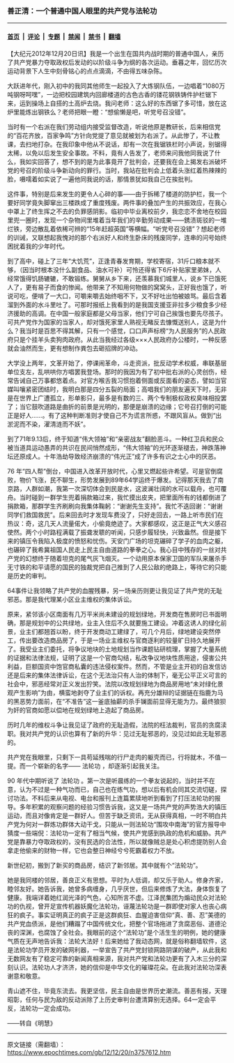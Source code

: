 ### 善正清：一个普通中国人眼里的共产党与法轮功

---

#### [首页](../../../..?n3757612) &nbsp;|&nbsp; [评论](../../../../../epoch-comment?n3757612) &nbsp;|&nbsp; [专题](../../../../../epoch-special?n3757612) &nbsp;|&nbsp; [禁闻](../../../../../epoch-news?n3757612) &nbsp;|&nbsp; [禁书](../../../../../books?n3757612) &nbsp;|&nbsp; [翻墙](https://github.com/gfw-breaker/nogfw/blob/master/README.md?n3757612)


<div class="post_content" id="artbody" itemprop="articleBody">
 <!-- article content begin -->
 <p>
  【大纪元2012年12月20日讯】我是一个出生在国共内战时期的普通中国人，亲历了共产党暴力夺取政权后发动的以阶级斗争为纲的各次运动。垂暮之年，回忆历次运动背景下人生中刻骨铭心的点点滴滴，不由得五味杂陈。
 </p>
 <p>
  大跃进年代，刚入初中的我同其他师生一起投入了大炼钢队伍，一边唱着“1080万吨钢呀呵嘿”，一边把校园建筑内回廊楼道的古色古香的镂花钢铁铸件护栏锯下来，运到操场上自搭的土高炉去烧。我问老师：这么好的东西锯了多可惜，放在这炉里能炼出钢铁么？老师把眼一瞪：“想偷懒是吧，听党号召没错”。
 </p>
 <p>
  当时有一个右派在我们劳动组内接受监督改造，听说他原是教研长，后来相信党的“百花齐放，百家争鸣”方针向党提了意见就被划为右派了。从此惨了，不让教课，去扫地打杂。在我印象中他从不说话，却有一次在我锯铁栏时小声说，别锯得太稀，以免以后发生安全事故。不料，竟有人告发了，老师来问我他同我说了什么，我如实回答了，想不到的是为此事竟开了批判会，还要我在会上揭发右派破坏党的号召的阶级斗争新动向的罪行。当时，我站在批判会上低着头涨红着热辣辣的脸，嗫嚅着如实说了一遍他同我说的话，那情景犹如我自己在挨批判。
 </p>
 <p>
  这件事，特别是后来发生的更令人心碎的事——由于拆稀了楼道的防护栏，我一个要好同学竟失脚窜出三楼跌成了重度残废。两件事的叠加产生的共振效应，在我心中罩上了终生挥之不去的负罪感阴影。临初中毕业离校前夕，我恋恋不舍地在校园里兜一圈时，发现一个杂物间里堆着当年我们的辛勤劳动成果——銹渍斑驳的一堆烂铁，旁边散乱着依稀可辨的“15年赶超英国”等横幅。“听党号召没错”？想起老师的训诫，又联想起我愧对的那个右派好人和终生卧床的残废同学，连串的问号始终困扰着我的少年时代。
 </p>
 <p>
  到了高中，碰上了三年“大饥荒”，正逢青春发育期，学校寄宿，31斤口粮本就不够，（因当时根本没什么副食品、油水可补）可怜还得省下6斤补贴家里弟妹，人经常饿得饥肠辘辘，不敢锻练。舅舅从乡下来，还羡慕我们城里人，说乡下已饿死人了，更有易子而食的惨闻。他带来了不知用何物做的窝窝头，正好我也饿了，听说可吃，便啃了一大口，可嚼来嚼去始终咽不下，又不好吐出怕被娘骂。最后含着溜到外面的水斗里吐了。可那时报纸上我看到的是我国支援亚非拉多少粮食多少经济援助的高调。在中国一般家庭都是父母当家，他们宁可自己挨饿也要先尽孩子。可共产党作为国家的当家人，却对饿死家里人熟视无睹反去慷慨送别人，这是为什么？我当时是百思不得其解，只有一个感觉，口口声声标榜“为人民服务”的人民政府只是个挂羊头卖狗肉政府。从此当我经过各级×××人民政府办公楼时，一种反感就会油然而生，更有想制作粪包去砸招牌的冲动。
 </p>
 <p>
  大学没上两年，文革开始了，停课闹革命，斗走资派，批反动学术权威，串联基层单位支左，乱哄哄你方唱罢我登场。那时的我因为有了初中批右派的心灵创伤，经常告诫自己万事都悠着点。对官方喉舌我习惯抱着侧面或反面看的姿态，譬如当官媒叫嚷紧密团结时，我明白那是四分五裂的局面；高唱我们的朋友遍天下时，无非是在世界上广遭孤立，形单影只，最多是有数的三、两个专制极权政权臭味相投罢了；当它鼓吹道路是曲折的前景是光明的，那便是崩溃的边缘；它号召打倒的可能正是好人……。有了这种判断准则才使自己不为谎言所惑，不跟风盲从。做到“出淤泥而不染，濯清涟而不妖”。
 </p>
 <p>
  到了71年9.13后，终于知道“伟大领袖”和“亲密战友”翻脸恶斗。一种红卫兵和民众被当道具运动愚弄的共识在民间悄然成形，“伟大领袖”的光环逐渐褪去，神跌落神坛还原成人。十年浩劫导致经济崩溃的“伟光正”成了许多有识之士心中的厌恶。
 </p>
 <p>
  76 年“四人帮”倒台，中国进入改革开放时代，心里又燃起些许希望。可是官倒腐败，物价飞涨，民不聊生，形势发展到89年64学运终于爆发。记得那天我去了南京路，人群如潮，我第一次深切体会到民是水，这波澜壮阔的水可以载舟，也可覆舟。当时碰到一群学生兜着捐款箱过来，我忙摸出皮夹，把里面所有的钱都倒进了捐款箱，那群学生齐刷刷向我集体鞠躬：“谢谢先生支持”。我忙不迭回谢：“谢谢同学们救国救民”。后来回去时才发现车费没了，只好走回去，一路上听市民们在热议：奇，这几天人流量偌大，小偷竟绝迹了。大家都感叹，这正是正气大义感召使然。两个小时路程满载了振聋发聩的听闻，只感步履轻快，兴致盎然。但是接下来的镇压令我陷入极度的愤怒和忧伤。天安门广场的坦克碾碎了学子的血肉之躯，也碾碎了我希冀祖国人民走上民主自由道路的拳拳之心。我心目中残存的一丝对共产党的幻想终于随着坦克的尾气灰飞烟灭。一个动用原本保家卫国的军队来屠杀手无寸铁的和平请愿的国民的独裁党把自己推到了人民公敌的绝路上，等待它的只能是历史的审判。
 </p>
 <p>
  64事件让我领略了共产党的血腥残暴，另一场亲历则更让我见证了共产党的无耻邪恶。那是我代理某小区业主维权的集体诉讼。
 </p>
 <p>
  原来，紧邻该小区南面有几万平米尚未建设的规划绿地，开发商在售房时已书面明确，那是规划中的公共绿地，业主入住后不久就要施工建设。冲着这诱人的绿化前景，业主们都翘首以盼，终于开发商动工建绿了，可几个月后，绿地建设突然停工，传出要改造商品房了，于是一场业主维权与官商逐利的较量旷日持久地展开了。我受业主们委托，将争议地块的土地规划当作课题钻研梳理，掌握了大量系统的证据和法律法规，证明了这是一个官商勾结，私改争议地块性质用途，侵害公共利益，巨额国资中饱官商私囊的违法侵权案件。然而，不管是业主开初的自发信访还是后来的集体法律诉讼，在这个无法治只有人治的体制下，毫无公平正义可言的社会中，邪恶经常对正义发出狞笑。法院以改规划绿地为商品房用地“未对绿化景观产生影响”为由，横蛮地剥夺了业主们的诉权。再充分雄辩的证据链在指鹿为马的黑恶势力面前，在“不准告”这一釜底抽薪的杀手镧面前显得无能为力。最终狼狈为奸的官商如愿以偿地在规划绿地上造起了商品房。
 </p>
 <p>
  历时几年的维权斗争让我见证了政府的无耻造假，法院的枉法裁判，官员的贪腐渎职。我对共产党的认识也算有了新的升华：见过无耻邪恶的，没见过如此无耻邪恶的。
 </p>
 <p>
  共产党在我眼里，只剩下一具苟延残喘的行尸走肉的躯壳而已，行将就木，不值一提。而一个崭新的名字——
  <ok href="https://www.epochtimes.com/gb/tag/%E6%B3%95%E8%BD%AE%E5%8A%9F.html">
   法轮功
  </ok>
  ，却逐渐引起我关注。
 </p>
 <p>
  90 年代中期听说了
  <ok href="https://www.epochtimes.com/gb/tag/%E6%B3%95%E8%BD%AE%E5%8A%9F.html">
   法轮功
  </ok>
  。第一次是听晨练的一个拳友说起的，当时并不在意，认为不过是一种气功而已，自己也在练气功，想以后有机会同其交流切磋，探讨功法。不料后来从电视、电台和报刊上连篇累牍地听到看到了打压法轮功的报导。多年积累的观察问题的经验习惯告诉我，这又是一场共产党的声势浩大的镇压运动，而且对像肯定是一群好人。但苦于缺乏资讯，无从获得真相，一时不明白共产党为何对一群炼功群体大动干戈，只能从一则法轮功“围攻中南海”的官方报导中猜度一些端倪：法轮功一定有了相当气候，使共产党感到执政的危机和威胁。共产党是靠暴力夺取政权的，没有民选的合法性，所以就像贼总是处心积虑提防别人会拿走他偷来的财物一样，它也会整日神经兮兮死霸着权力不放。
 </p>
 <p>
  新世纪初，搬到了新买的商品房，结识了新邻居。其中就有个“法轮功”。
 </p>
 <p>
  她是我同楼的邻居，善良正义有思想。平时为人低调，却又乐于助人。修身齐家，睦邻友好。她告诉我，她曾多病缠身，几乎厌世，但后来修炼了大法，身体恢复了健康。我端详着她红润光泽的气色，心知所言不虚。江泽民集团为煽动民众对法轮功的仇视，曾开足宣传机器妖魔化法轮功，诬蔑法轮功是一群即使对家人也丧心病狂的疯子。事实证明真正的疯子正是这群疯狂、血腥迫害信仰“真、善、忍”美德的共产党血债派，是他们糟蹋了中国传统文化，把整个官场拖进了贪腐恶俗、道德沦丧的深渊，也腐蚀了全社会。我眼前的这个“法轮功”是个活生生的明例，她的健康气质在无声地告诉我：法轮大法好！后来她给了我动态网，就是俗称翻墙软件，这是法轮功学员开发的破网利器，一举宣告了共产党封锁网路阴谋的破产，从此我和无数网友有了稳定可靠的新闻真相来源，我对共产党和法轮功更有了入木三分的深刻认识。法轮功人才济济，她的信仰是中华文化的璀璨花朵。在此我对法轮功深表谢意和敬意。
 </p>
 <p>
  青山遮不住，毕竟东流去。我更坚信，民主自由是世界历史潮流。善恶有报，天理昭彰，任何与民为敌的反动派除了上历史审判台遭清算别无选择。64一定会平反，法轮功一定会成功。
 </p>
 <p>
  ——转自《明慧》
 </p>
 <p>
  <!-- article content end -->
  <div id="below_article_ad">
  </div>
 </p>
</div>


---

原文链接（需翻墙）：https://www.epochtimes.com/gb/12/12/20/n3757612.htm
